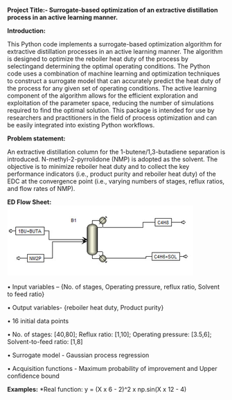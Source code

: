 **Project Title:- ****Surrogate-based**** optimization of ****an extractive distillation process**** in an active learning manner.**

**Introduction:**

This Python code implements a surrogate-based optimization algorithm for
extractive distillation processes in an active learning manner. The
algorithm is designed to optimize the reboiler heat duty of the process by
selectingand determining the optimal operating conditions. The Python code uses
a combination of machine learning and optimization techniques to construct a
surrogate model that can accurately predict the heat duty of the process for
any given set of operating conditions. The active learning component of
the algorithm allows for the efficient exploration and exploitation of the
parameter space, reducing the number of simulations required to find the
optimal solution. This package is intended for use by researchers and
practitioners in the field of process optimization and can be easily integrated
into existing Python workflows.

**Problem statement:**

An extractive distillation column for the 1-butene/1,3-butadiene
separation is introduced. N-methyl-2-pyrrolidone (NMP) is
adopted as the solvent. The objective is to minimize reboiler heat duty
and to collect the key performance indicators (i.e., product purity
and reboiler heat duty) of the EDC at the convergence
point (i.e., varying numbers of stages, reflux ratios, and
flow rates of NMP).

**ED Flow Sheet:**
![Screenshot](sodapdf-converted.jpg)

•	Input variables – {No. of stages, Operating pressure, reflux ratio, Solvent to feed ratio}

•	Output variables- {reboiler heat duty, Product purity}

•	16 initial data points

•	No. of stages: [40,80]; Reflux ratio: [1,10]; Operating pressure: [3.5,6]; Solvent-to-feed ratio: [1,8]

•	Surrogate model - Gaussian process regression

•	Acquisition functions - Maximum probability of improvement and Upper confidence bound

**Examples:**
*Real function:                              y =    (X x 6 - 2)^2 x np.sin(X x 12 - 4)      